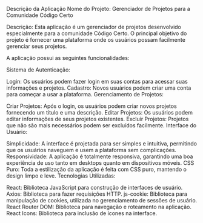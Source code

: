 Descrição da Aplicação
Nome do Projeto: Gerenciador de Projetos para a Comunidade Código Certo

Descrição:
Esta aplicação é um gerenciador de projetos desenvolvido especialmente para a comunidade Código Certo. O principal objetivo do projeto é fornecer uma plataforma onde os usuários possam facilmente gerenciar seus projetos.

A aplicação possui as seguintes funcionalidades:

Sistema de Autenticação:

Login: Os usuários podem fazer login em suas contas para acessar suas informações e projetos.
Cadastro: Novos usuários podem criar uma conta para começar a usar a plataforma.
Gerenciamento de Projetos:

Criar Projetos: Após o login, os usuários podem criar novos projetos fornecendo um título e uma descrição.
Editar Projetos: Os usuários podem editar informações de seus projetos existentes.
Excluir Projetos: Projetos que não são mais necessários podem ser excluídos facilmente.
Interface do Usuário:

Simplicidade: A interface é projetada para ser simples e intuitiva, permitindo que os usuários naveguem e usem a plataforma sem complicações.
Responsividade: A aplicação é totalmente responsiva, garantindo uma boa experiência de uso tanto em desktops quanto em dispositivos móveis.
CSS Puro: Toda a estilização da aplicação é feita com CSS puro, mantendo o design limpo e leve.
Tecnologias Utilizadas:

React: Biblioteca JavaScript para construção de interfaces de usuário.
Axios: Biblioteca para fazer requisições HTTP.
js-cookie: Biblioteca para manipulação de cookies, utilizada no gerenciamento de sessões de usuário.
React Router DOM: Biblioteca para navegação e roteamento na aplicação.
React Icons: Biblioteca para inclusão de ícones na interface.
